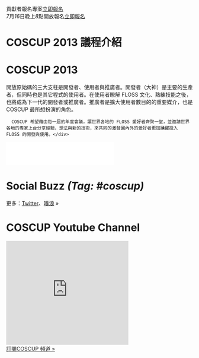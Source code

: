 <div id="left">
  <div class="contributor">
    <span class="date">貢獻者報名專案</span><span class="call"><a href="http://registrano.com/events/coscup2013-osc-vip?utm_source=coscupweb&utm_medium=middlelinks&utm_campaign=landing">立即報名</a></span>
  </div>
  <div class="register">
    <span class="date"><em>7</em>月<em>16</em>日晚上<em>8</em>點開放報名</span><span class="call"><a href="http://registrano.com/events/coscup2013-regist">立即報名</a></span>
  </div>
  <!--news-->
  <div class="news" style="display: none;">
  </div>
  <!--議程-->
  <div class="info">
    <h1>COSCUP 2013 議程介紹</h1>
    <div class="text">
    </div>
  </div>
  <!--what is coscup-->
  <div class="whatiscoscup">
    <h1>COSCUP 2013</h1>
    <div class="text">開放原始碼的三大支柱是開發者、使用者與推廣者。開發者（大神）是主要的生產者，但同時也是其它程式的使用者。在使用者瞭解 FLOSS 文化、熟練技能之後，也將成為下一代的開發者或推廣者。推廣者是擴大使用者數目的的重要媒介，也是 COSCUP 最所想扮演的角色。 

      COSCUP 希望藉由每一屆的年度會議，讓世界各地的 FLOSS 愛好者齊聚一堂，並邀請世界各地的專家上台分享經驗，想法與新的技術，來共同的激發國內外的愛好者更加踴躍投入 FLOSS 的開發與使用。</div>
  </div>
</div>
<div id="mid">
  <!--fb-->
  <div class="fb">
    <iframe src="//www.facebook.com/plugins/likebox.php?href=https%3A%2F%2Fwww.facebook.com%2Fcoscup&amp;width=292&amp;height=62&amp;show_faces=false&amp;colorscheme=light&amp;stream=false&amp;border_color&amp;header=false" scrolling="no" frameborder="0" style="border:none; overflow:hidden; width:292px; height:62px;" allowTransparency="true"></iframe>
  </div>
  <!--social Buzz-->
  <div class="socialbuzz">
    <h1>Social Buzz <em>(Tag: #coscup)</em></h1>
    <div id="socialbuzz" class="text"></div>
    <div class="more">更多：<a href="#">Twitter</a>、<a href="#">噗浪</a> »</div>
  </div>
  <!--u tube-->
  <div class="utube">
    <h1>COSCUP Youtube Channel</h1>
    <div class="text"><iframe width="330" height="280" src="http://www.youtube.com/embed/dZs-OLcDfSs" frameborder="0" allowfullscreen></iframe></div>
    <div class="more"><a href="#">訂閱COSCUP 頻道 »</a></div>
  </div>
</div>
